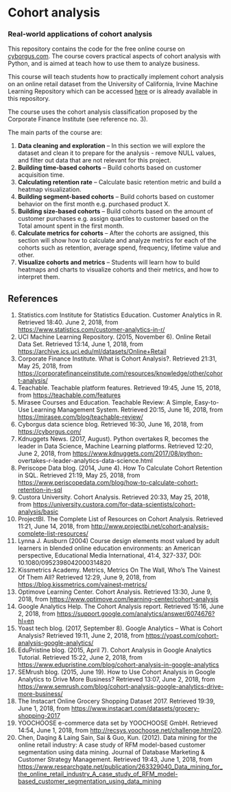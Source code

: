 # Cohort analysis
### Real-world applications of cohort analysis

This repository contains the code for the free online course on [cyborgus.com](https://www.cyborgus.com). The course covers practical aspects of cohort analysis with Python, and is aimed at teach how to use them to analyze business.

This course will teach students how to practically implement cohort analysis on an online retail dataset from the
University of California, Irvine Machine Learning Repository which can be accessed [here](http://archive.ics.uci.edu/ml/datasets/online+retail) or is already available in this repository.

The course uses the cohort analysis classification proposed by the Corporate Finance Institute (see reference no. 3).

The main parts of the course are:
1. **Data cleaning and exploration** – In this section we will explore the dataset and clean it to prepare for the analysis - remove NULL values, and filter out data that are not relevant for this project.
2. **Building time-based cohorts** – Build cohorts based on customer acquisition time.
3. **Calculating retention rate** – Calculate basic retention metric and build a heatmap visualization.
4. **Building segment-based cohorts** – Build cohorts based on customer behavior on the first month e.g. purchased product X.
5. **Building size-based cohorts** – Build cohorts based on the amount of customer purchases e.g. assign quartiles to customer based on the Total amount spent in the first month.
6. **Calculate metrics for cohorts** – After the cohorts are assigned, this section will show how to calculate and analyze metrics for each of the cohorts such as retention, average spend, frequency, lifetime value and other.
7. **Visualize cohorts and metrics** – Students will learn how to build heatmaps and charts to visualize cohorts and their metrics, and how to interpret them.

## References
1. Statistics.com Institute for Statistics Education. Customer Analytics in R. Retrieved 18:40. June 2,
2018, from https://www.statistics.com/customer-analytics-in-r/
2. UCI Machine Learning Repository. (2015, November 6). Online Retail Data Set. Retrieved 13:14, June
1, 2018, from https://archive.ics.uci.edu/ml/datasets/Online+Retail
3. Corporate Finance Institute. What is Cohort Analysis?. Retrieved 21:31, May 25, 2018, from
https://corporatefinanceinstitute.com/resources/knowledge/other/cohort-analysis/
4. Teachable. Teachable platform features. Retrieved 19:45, June 15, 2018, from
https://teachable.com/features
5. Mirasee Courses and Education. Teachable Review: A Simple, Easy-to-Use Learning Management
System. Retrieved 20:15, June 16, 2018, from https://mirasee.com/blog/teachable-review/
6. Cyborgus data science blog. Retrieved 16:30, June 16, 2018, from https://cyborgus.com/
7. Kdnuggets News. (2017, August). Python overtakes R, becomes the leader in Data Science, Machine
Learning platforms. Retrieved 12:20, June 2, 2018, from https://www.kdnuggets.com/2017/08/python-
overtakes-r-leader-analytics-data-science.html
8. Periscope Data blog. (2014, June 4). How To Calculate Cohort Retention in SQL. Retrieved 21:19, May
25, 2018, from https://www.periscopedata.com/blog/how-to-calculate-cohort-retention-in-sql
9. Custora University. Cohort Analysis. Retrieved 20:33, May 25, 2018, from
https://university.custora.com/for-data-scientists/cohort-analysis/basic
10. ProjectBI. The Complete List of Resources on Cohort Analysis. Retrieved 11:21, June 14, 2018, from
http://www.projectbi.net/cohort-analysis-complete-list-resources/
11. Lynna J. Ausburn (2004) Course design elements most valued by adult learners in blended online
education environments: an American perspective, Educational Media International, 41:4, 327-337,
DOI: 10.1080/0952398042000314820
12. Kissmetrics Academy. Metrics, Metrics On The Wall, Who’s The Vainest Of Them All? Retrieved
12:29, June 9, 2018, from https://blog.kissmetrics.com/vainest-metrics/
13. Optimove Learning Center. Cohort Analysis. Retrieved 13:30, June 9, 2018, from
https://www.optimove.com/learning-center/cohort-analysis
14. Google Analytics Help. The Cohort Analysis report. Retrieved 15:16, June 2, 2018, from
https://support.google.com/analytics/answer/6074676?hl=en
15. Yoast tech blog. (2017, September 8). Google Analytics – What is Cohort Analysis? Retrieved 19:11,
June 2, 2018, from https://yoast.com/cohort-analysis-google-analytics/
16. EduPristine blog. (2015, April 7). Cohort Analysis in Google Analytics Tutorial. Retrieved 15:22, June 2,
2018, from https://www.edupristine.com/blog/cohort-analysis-in-google-analytics
17. SEMrush blog. (2015, June 19). How to Use Cohort Analysis in Google Analytics to Drive More
Business? Retrieved 13:07, June 2, 2018, from https://www.semrush.com/blog/cohort-analysis-google-analytics-drive-more-business/
18. The Instacart Online Grocery Shopping Dataset 2017. Retrieved 19:39, June 1, 2018, from
https://www.instacart.com/datasets/grocery-shopping-2017
19. YOOCHOOSE e-commerce data set by YOOCHOOSE GmbH. Retrieved 14:54, June 1, 2018, from
http://recsys.yoochoose.net/challenge.html20. 
20. Chen, Daqing & Laing Sain, Sai & Guo, Kun. (2012). Data mining for the online retail industry: A case
study of RFM model-based customer segmentation using data mining. Journal of Database Marketing
& Customer Strategy Management. Retrieved 19:43, June 1, 2018, from
https://www.researchgate.net/publication/263329040_Data_mining_for_the_online_retail_industry_A_case_study_of_RFM_model-based_customer_segmentation_using_data_mining
